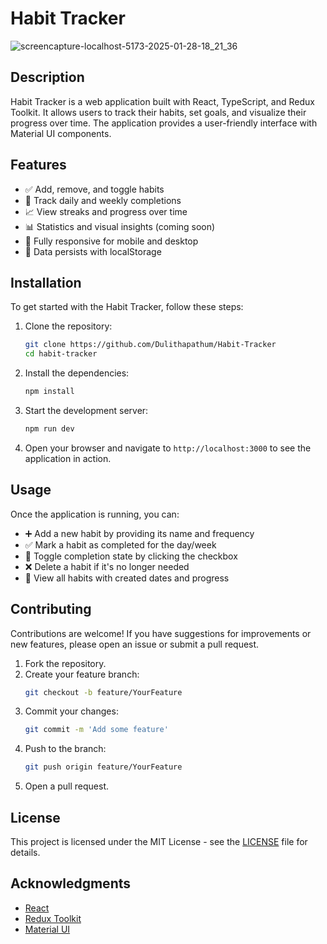 # Habit Tracker

![screencapture-localhost-5173-2025-01-28-18_21_36](https://github.com/user-attachments/assets/45eca7c8-33c0-47bc-bcc8-a443a0d2648a)

## Description

Habit Tracker is a web application built with React, TypeScript, and Redux Toolkit. It allows users to track their habits, set goals, and visualize their progress over time. The application provides a user-friendly interface with Material UI components.

## Features

- ✅ Add, remove, and toggle habits
- 📅 Track daily and weekly completions
- 📈 View streaks and progress over time
- 📊 Statistics and visual insights (coming soon)
- 📱 Fully responsive for mobile and desktop
- 💾 Data persists with localStorage

## Installation

To get started with the Habit Tracker, follow these steps:

1. Clone the repository:

   ```bash
   git clone https://github.com/Dulithapathum/Habit-Tracker
   cd habit-tracker
   ```

2. Install the dependencies:

   ```bash
   npm install
   ```

3. Start the development server:

   ```bash
   npm run dev
   ```

4. Open your browser and navigate to `http://localhost:3000` to see the application in action.

## Usage

Once the application is running, you can:

- ➕ Add a new habit by providing its name and frequency
- ✅ Mark a habit as completed for the day/week
- 🔁 Toggle completion state by clicking the checkbox
- ❌ Delete a habit if it's no longer needed
- 📆 View all habits with created dates and progress

## Contributing

Contributions are welcome! If you have suggestions for improvements or new features, please open an issue or submit a pull request.

1. Fork the repository.
2. Create your feature branch:
   ```bash
   git checkout -b feature/YourFeature
   ```
3. Commit your changes:
   ```bash
   git commit -m 'Add some feature'
   ```
4. Push to the branch:
   ```bash
   git push origin feature/YourFeature
   ```
5. Open a pull request.

## License

This project is licensed under the MIT License - see the [LICENSE](LICENSE) file for details.

## Acknowledgments

- [React](https://reactjs.org/)
- [Redux Toolkit](https://redux-toolkit.js.org/)
- [Material UI](https://mui.com/)
